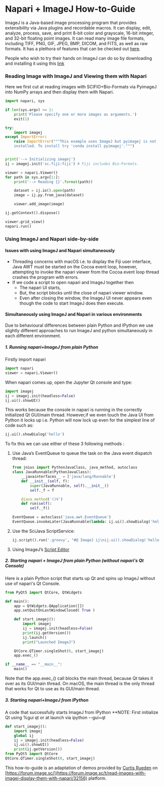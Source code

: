 # Napari + ImageJ How-to-Guide

ImageJ is a Java-based image processing program that provides extensibility via Java plugins and recordable macros. It can display, edit, analyze, process, save, and print 8-bit color and grayscale, 16-bit integer, and 32-bit floating point images. It can read many image file formats, including TIFF, PNG, GIF, JPEG, BMP, DICOM, and FITS, as well as raw formats. It has a plethora of features that can be checked out [here](https://en.wikipedia.org/wiki/ImageJ#Features).

People who wish to try their hands on ImageJ can do so by downloading and installing it using this [link](https://imagej.net/Fiji/Downloads)

### Reading Image with ImageJ and Viewing them with Napari 
Here we first cut at reading images with SCIFIO+Bio-Formats via PyimageJ into NumPy arrays
and then display them with Napari.
```python
import napari, sys

if len(sys.argv) <= 1:
    print('Please specify one or more images as arguments.')
    exit(1)

try:
    import imagej
except ImportError:
    raise ImportError("""This example uses ImageJ but pyimagej is not
    installed. To install try 'conda install pyimagej'.""")


print('--> Initializing imagej')
ij = imagej.init('sc.fiji:fiji') # Fiji includes Bio-Formats.

viewer = napari.Viewer()
for path in sys.argv[1:]:
    print('--> Reading {}'.format(path))

    dataset = ij.io().open(path)
    image = ij.py.from_java(dataset)

    viewer.add_image(image)

ij.getContext().dispose()

viewer.grid_view()
napari.run()
```

### Using ImageJ and Napari side-by-side 
#### Issues with using ImageJ and Napari simultaneously
- Threading concerns with macOS i.e. to display the Fiji user interface, Java AWT must be started on the Cocoa event loop, however, attempting to invoke the napari viewer from the Cocoa event loop thread crashes the program with errors. 
- If we code a script to open napari and ImageJ together then
  - The napari UI starts,
  - But, the script blocks until the close of napari viewer window.
  - Even after closing the window, the ImageJ UI never appears even though the code to start ImageJ does then execute.
 
#### Simultaneously using ImageJ and Napari in various environments
Due to behavioural differences between plain Python and IPython we use slightly different approaches to run ImageJ and python simultaneously in each different environment. 

##### 1. Running napari+ImageJ from plain Python
Firstly import napari
```python
import napari
viewer = napari.Viewer()
```
When napari comes up, open the Jupyter Qt console and type:
```python
import imagej
ij = imagej.init(headless=False)
ij.ui().showUI()
```
This works because the console in napari is running in the correctly initialized Qt GUI/main thread. However,if we even touch the Java UI from Python it locks up i.e.  Python will now lock up even for the simplest line of code such as:
```python 
ij.ui().showDialog('hello')
```
To fix this we can use either of these 3 following methods :
1. Use Java’s EventQueue to queue the task on the Java event dispatch thread:
    ```python 
    from jnius import PythonJavaClass, java_method, autoclass
    class JavaRunnable(PythonJavaClass):
        __javainterfaces__ = ['java/lang/Runnable']
        def __init__(self, f):
            super(JavaRunnable, self).__init__()
            self._f = f
    
        @java_method('()V')
        def run(self):
            self._f()
    
    EventQueue = autoclass('java.awt.EventQueue')
    EventQueue.invokeLater(JavaRunnable(lambda: ij.ui().showDialog('hello')))
    ```

2. Use the SciJava ScriptService:
    ```python
    ij.script().run('.groovy', "#@ ImageJ ij\nij.ui().showDialog('hello')", True)
    ```

3. Using ImageJ’s [Script Editor](https://imagej.net/Using_the_Script_Editor)

##### 2. Starting napari + ImageJ from plain Python (without napari's Qt Console)
Here is a plain Python script that starts up Qt and spins up ImageJ without use of napari's Qt Console. 

``` python
from PyQt5 import QtCore, QtWidgets

def main():
    app = QtWidgets.QApplication([])
    app.setQuitOnLastWindowClosed( True )

    def start_imagej():
        import imagej
        ij = imagej.init(headless=False)
        print(ij.getVersion())
        ij.launch()
        print("Launched ImageJ")

    QtCore.QTimer.singleShot(0, start_imagej)
    app.exec_()

if __name__ == "__main__":
    main()
```

Note that the app.exec_() call blocks the main thread, because Qt takes it over as its GUI/main thread. On macOS, the main thread is the only thread that works for Qt to use as its GUI/main thread.

##### 3. Starting napari+ImageJ from IPython
A code that successfully starts ImageJ from IPython 
**NOTE: First initialize Qt using %gui qt or at launch via ipython --gui=qt
```python
def start_imagej():
    import imagej
    global ij
    ij = imagej.init(headless=False)
    ij.ui().showUI()
    print(ij.getVersion())
from PyQt5 import QtCore
QtCore.QTimer.singleShot(0, start_imagej)
```

This how-to-guide is an adaptation of demos provided by [Curtis Rueden](https://forum.image.sc/u/ctrueden) on [https://forum.image.sc/](https://forum.image.sc/t/read-images-with-imagej-display-them-with-napari/32156) platform. 